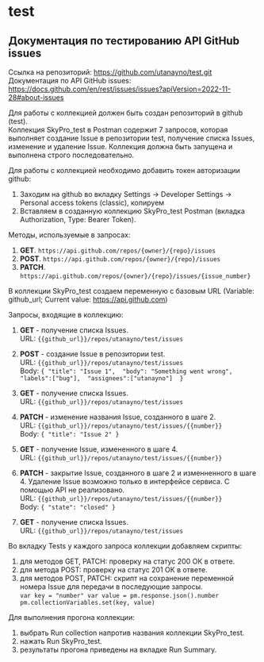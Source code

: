 # test
## Документация по тестированию API GitHub issues

 
Ссылка на репозиторий: https://github.com/utanayno/test.git <br>
Документация по API GitHub issues: https://docs.github.com/en/rest/issues/issues?apiVersion=2022-11-28#about-issues

Для работы с коллекцией должен быть создан репозиторий в github (test). <br>
Коллекция SkyPro_test в Postman содержит 7 запросов, которая выполняет создание Issue в репозитории test, получение списка Issues, изменение и удаление Issue.
Коллекция должна быть запущена и выполнена строго последовательно.

Для работы с коллекцией необходимо добавить токен авторизации github:
1) Заходим на github во вкладку Settings → Developer Settings → Personal access tokens (classic), копируем
2) Вставляем в созданную коллекцию SkyPro_test Postman (вкладка Authorization, Type: Bearer Token).

Методы, используемые в запросах:
1) **GET**. `https://api.github.com/repos/{owner}/{repo}/issues`
2) **POST**. `https://api.github.com/repos/{owner}/{repo}/issues`
3) **PATCH**. `https://api.github.com/repos/{owner}/{repo}/issues/{issue_number}`

В коллекции SkyPro_test создаем переменную с базовым URL (Variable: github_url; Current value: https://api.github.com)

Запросы, входящие в коллекцию:
1. **GET** - получение списка Issues. <br>
    URL: `{{github_url}}/repos/utanayno/test/issues` <br>
    
2. **POST** - создание Issue в репозитории test. <br>
    URL: `{{github_url}}/repos/utanayno/test/issues` <br>
    Body: `{
    "title": "Issue 1", 
    "body": "Something went wrong", 
    "labels":["bug"], 
    "assignees":["utanayno"] 
         }` <br>
   
3. **GET** - получение списка Issues. <br>
    URL: `{{github_url}}/repos/utanayno/test/issues` <br>
    
5. **PATCH** - изменение названия Issue, созданного в шаге 2. <br>
    URL: `{{github_url}}/repos/utanayno/test/issues/{{number}}` <br>
    Body: `{
    "title": "Issue 2"
    }`
   
6. **GET** - получение Issue, измененного в шаге 4. <br>
    URL: `{{github_url}}/repos/utanayno/test/issues/{{number}}` <br>
    
7. **PATCH** - закрытие Issue, созданного в шаге 2 и изменненного в шаге 4. Удаление Issue возможно только в интерфейсе сервиса. С помощью API не реализовано.<br>
    URL: `{{github_url}}/repos/utanayno/test/issues/{{number}}` <br>
    Body: `{
    "state": "closed"
    }`
    
8. **GET** - получение списка Issues. <br>
    URL: `{{github_url}}/repos/utanayno/test/issues` <br>
   

Во вкладку Tests у каждого запроса коллекции добавляем скрипты:
1) для методов GET, PATCH: проверку на статус 200 ОК в ответе.
2) для метода POST: проверку на статус 201 ОК в ответе.
3) для методов POST, PATCH: скрипт на сохранение переменной номера Issue для передачи в последующие запросы.<br>
`var key = "number"
var value = pm.response.json().number
pm.collectionVariables.set(key, value)`
 
Для выполнения прогона коллекции:
1) выбрать Run collection напротив названия коллекции SkyPro_test.
2) нажать Run SkyPro_test.
3) результаты прогона приведены на вкладке Run Summary.
